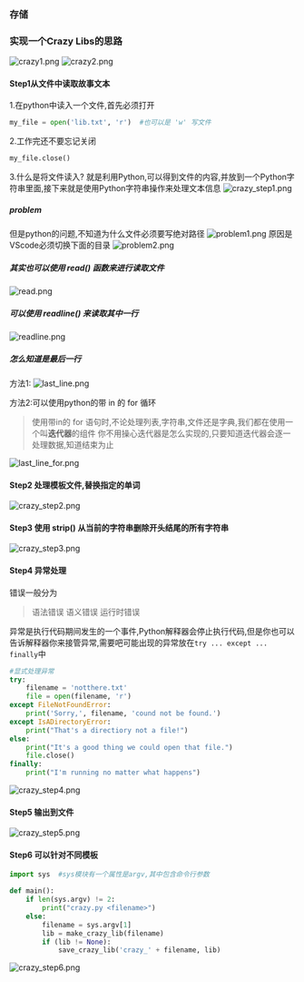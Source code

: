 ### 存储

### 实现一个Crazy Libs的思路
![crazy1.png](crazy1.png)
![crazy2.png](crazy2.png)

#### Step1从文件中读取故事文本
1.在python中读入一个文件,首先必须打开
```python
my_file = open('lib.txt', 'r')  #也可以是 'w' 写文件
```
2.工作完还不要忘记关闭
```python
my_file.close()
```
3.什么是将文件读入?
就是利用Python,可以得到文件的内容,并放到一个Python字符串里面,接下来就是使用Python字符串操作来处理文本信息
![crazy_step1.png](crazy_step1.png)
##### problem
但是python的问题,不知道为什么文件必须要写绝对路径
![problem1.png](problem1.png)
原因是VScode必须切换下面的目录
![problem2.png](problem2.png)

##### 其实也可以使用 read() 函数来进行读取文件
![read.png](read.png)
##### 可以使用 readline() 来读取其中一行
![readline.png](readline.png)
##### 怎么知道是最后一行
方法1:
![last_line.png](last_line.png)

方法2:可以使用python的带 in 的 for 循环
> 使用带in的 for 语句时,不论处理列表,字符串,文件还是字典,我们都在使用一个叫<b>迭代器</b>的组件
> 你不用操心迭代器是怎么实现的,只要知道迭代器会逐一处理数据,知道结束为止

![last_line_for.png](last_line_for.png)

#### Step2 处理模板文件,替换指定的单词
![crazy_step2.png](crazy_step2.png)

#### Step3 使用 strip() 从当前的字符串删除开头结尾的所有字符串
![crazy_step3.png](crazy_step3.png)

#### Step4 异常处理
错误一般分为
> 语法错误
> 语义错误
> 运行时错误

异常是执行代码期间发生的一个事件,Python解释器会停止执行代码,但是你也可以告诉解释器你来接管异常,需要吧可能出现的异常放在```try ... except ... finally```中
```python
#显式处理异常
try:
    filename = 'notthere.txt'
    file = open(filename, 'r')
except FileNotFoundError:
    print('Sorry,', filename, 'cound not be found.')
except IsADirectoryError:
    print("That's a directiory not a file!")
else:
    print("It's a good thing we could open that file.")
    file.close()
finally:
    print("I'm running no matter what happens")
```
![crazy_step4.png](crazy_step4.png)

#### Step5 输出到文件
![crazy_step5.png](crazy_step5.png)

#### Step6 可以针对不同模板
```python
import sys  #sys模块有一个属性是argv,其中包含命令行参数

def main():
    if len(sys.argv) != 2:
        print("crazy.py <filename>")
    else:
        filename = sys.argv[1]
        lib = make_crazy_lib(filename)
        if (lib != None):
            save_crazy_lib('crazy_' + filename, lib)
```
![crazy_step6.png](crazy_step6.png)